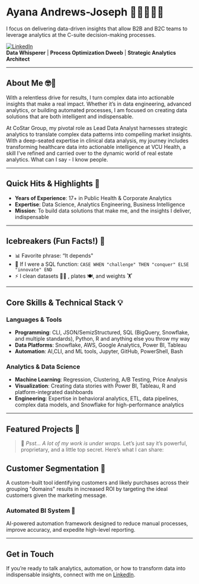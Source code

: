 # Ayana Andrews-Joseph 🎨🏋🏾‍♀️🚀
I focus on delivering data-driven insights that allow B2B and B2C teams to leverage analytics at the C-suite decision-making processes.

[![LinkedIn](https://img.shields.io/badge/LinkedIn-Connect-blue?style=flat-square&logo=linkedin&logoColor=white)](https://www.linkedin.com/in/aajoseph)  
**Data Whisperer** | **Process Optimization Dweeb** | **Strategic Analytics Architect** 

---

## About Me 🤓💼


With a relentless drive for results, I turn complex data into actionable insights that make a real impact. Whether it’s in data engineering, advanced analytics, or building automated processes, I am focused on creating data solutions that are both intelligent and indispensable. 

At CoStar Group, my pivotal role as Lead Data Analyst harnesses strategic analytics to translate complex data patterns into compelling market insights. With a deep-seated expertise in clinical data analysis, my journey includes transforming healthcare data into actionable intelligence at VCU Health, a skill I've refined and carried over to the dynamic world of real estate analytics. What can I say - I know people.

---

## Quick Hits & Highlights 🎯

- **Years of Experience**: 17+ in Public Health & Corporate Analytics
- **Expertise**: Data Science, Analytics Engineering, Business Intelligence
- **Mission**: To build data solutions that make me, and the insights I deliver, indispensable

---

## Icebreakers (Fun Facts!) 🌟

- 📊 Favorite phrase: “It depends"
- 🤖 If I were a SQL function: `CASE WHEN "challenge" THEN "conquer" ELSE "innovate" END`
- ⚡ I clean datasets 👩‍🔬 , plates 🍽️, and weights 🏋

---

## Core Skills & Technical Stack 💡

### Languages & Tools
- **Programming**: CLI, JSON/SemizStructured, SQL (BigQuery, Snowflake, and multiple standards), Python, R and anything else you throw my way
- **Data Platforms**: Snowflake, AWS, Google Analytics, Power BI, Tableau
- **Automation**: AI,CLI, and ML tools, Jupyter, GitHub, PowerShell, Bash

### Analytics & Data Science
- **Machine Learning**: Regression, Clustering, A/B Testing, Price Analysis
- **Visualization**: Creating data stories with Power BI, Tableau, R and platform-integrated dashboards
- **Engineering**: Expertise in behavioral analytics, ETL, data pipelines, complex data models, and Snowflake for high-performance analytics

---

## Featured Projects 🚀

> 👀 *Psst... A lot of my work is under wraps.* Let’s just say it’s powerful, proprietary, and a little top secret. Here’s what I can share:

## Customer Segmentation 🛒
A custom-built tool identifying customers and likely purchases across their grouping "domains" results in increased ROI by targeting the ideal customers given the marketing message.

### Automated BI System 🤖  
AI-powered automation framework designed to reduce manual processes, improve accuracy, and expedite high-level reporting.

---

## Get in Touch

If you’re ready to talk analytics, automation, or how to transform data into indispensable insights, connect with me on [LinkedIn](https://www.linkedin.com/in/aajoseph).
